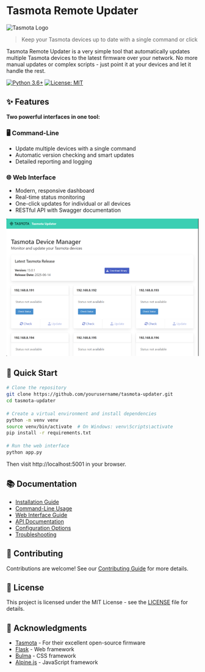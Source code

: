 # Tasmota Remote Updater

![Tasmota Logo](https://tasmota.github.io/docs/_media/logo.png)

> Keep your Tasmota devices up to date with a single command or click

Tasmota Remote Updater is a very simple tool that automatically updates multiple Tasmota devices to the latest firmware over your network. No more manual updates or complex scripts - just point it at your devices and let it handle the rest.

[![Python 3.6+](https://img.shields.io/badge/python-3.6+-blue.svg)](https://www.python.org/downloads/)
[![License: MIT](https://img.shields.io/badge/License-MIT-yellow.svg)](https://opensource.org/licenses/MIT)

## ✨ Features

**Two powerful interfaces in one tool:**

### 🖥️ Command-Line
- Update multiple devices with a single command
- Automatic version checking and smart updates
- Detailed reporting and logging

### 🌐 Web Interface
- Modern, responsive dashboard
- Real-time status monitoring
- One-click updates for individual or all devices
- RESTful API with Swagger documentation

![Screenshot](docs/images/dashboard.png)

## 🚀 Quick Start

```bash
# Clone the repository
git clone https://github.com/yourusername/tasmota-updater.git
cd tasmota-updater

# Create a virtual environment and install dependencies
python -m venv venv
source venv/bin/activate  # On Windows: venv\Scripts\activate
pip install -r requirements.txt

# Run the web interface
python app.py
```

Then visit http://localhost:5001 in your browser.

## 📚 Documentation

- [Installation Guide](docs/installation.md)
- [Command-Line Usage](docs/cli-usage.md)
- [Web Interface Guide](docs/web-interface.md)
- [API Documentation](docs/api.md)
- [Configuration Options](docs/configuration.md)
- [Troubleshooting](docs/troubleshooting.md)

## 🤝 Contributing

Contributions are welcome! See our [Contributing Guide](docs/contributing.md) for more details.

## 📄 License

This project is licensed under the MIT License - see the [LICENSE](LICENSE) file for details.

## 🙏 Acknowledgments

- [Tasmota](https://tasmota.github.io/docs/) - For their excellent open-source firmware
- [Flask](https://flask.palletsprojects.com/) - Web framework
- [Bulma](https://bulma.io/) - CSS framework
- [Alpine.js](https://alpinejs.dev/) - JavaScript framework


